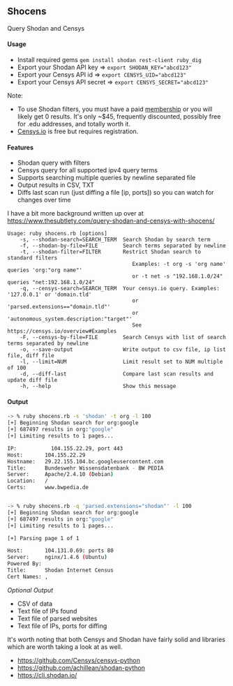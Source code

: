 ## Shocens

Query Shodan and Censys

#### Usage

* Install required gems                 `gem install shodan rest-client ruby_dig`
* Export your Shodan API key            => `export SHODAN_KEY="abcd123"`
* Export your Censys API id             => `export CENSYS_UID="abcd123"`
* Export your Censys API secret         => `export CENSYS_SECRET="abcd123"`

Note:

* To use Shodan filters, you must have a paid [membership](https://account.shodan.io/) or you will likely get 0 results.
It's only ~$45, frequently discounted, possibly free for .edu addresses, and totally worth it.
* [Censys.io](https://censys.io/) is free but requires registration.

#### Features
* Shodan query with filters
* Censys query for all supported ipv4 query terms
* Supports searching multiple queries by newline separated file
* Output results in CSV, TXT
* Diffs last scan run (just diffing a file [ip, ports]) so you can watch for changes over time

I have a bit more background written up over at https://www.thesubtlety.com/query-shodan-and-censys-with-shocens/

```
Usage: ruby shocens.rb [options]
    -s, --shodan-search=SEARCH_TERM  Search Shodan by search term
    -f, --shodan-by-file=FILE        Search terms separated by newline
    -t, --shodan-filter=FILTER       Restrict Shodan search to standard filters
                                        Examples: -t org -s 'org name' queries 'org:"org name"'
                                        or -t net -s "192.168.1.0/24" queries "net:192.168.1.0/24"
    -q, --censys-search=SEARCH_TERM  Your censys.io query. Examples: '127.0.0.1' or 'domain.tld'
                                        or 'parsed.extensions=="domain.tld"'
                                        or 'autonomous_system.description:"target"'
                                        See https://censys.io/overview#Examples
    -F, --censys-by-file=FILE        Search Censys with list of search terms separated by newline
    -o, --save-output                Write output to csv file, ip list file, diff file
    -l, --limit=NUM                  Limit result set to NUM multiple of 100
    -d, --diff-last                  Compare last scan results and update diff file
    -h, --help                       Show this message
```

#### Output

```bash
-> % ruby shocens.rb -s 'shodan' -t org -l 100
[+] Beginning Shodan search for org:google
[+] 687497 results in org:"google"
[+] Limiting results to 1 pages...

IP:		      104.155.22.29, port 443
Host:		104.155.22.29
Hostname:	29.22.155.104.bc.googleusercontent.com
Title:		Bundeswehr Wissensdatenbank - BW PEDIA
Server:		Apache/2.4.10 (Debian)
Location:	/
Certs:		www.bwpedia.de 


-> % ruby shocens.rb -q 'parsed.extensions="shodan"' -l 100
[+] Beginning Shodan search for org:google
[+] 687497 results in org:"google"
[+] Limiting results to 1 pages...

[+] Parsing page 1 of 1

Host:		104.131.0.69: ports 80
Server:		nginx/1.4.6 (Ubuntu)
Powered By:	
Title:		Shodan Internet Census
Cert Names:	, 

```
*Optional Output*

* CSV of data
* Text file of IPs found
* Text file of parsed websites 
* Text file of IPs, ports for diffing

It's worth noting that both Censys and Shodan have fairly solid and libraries which are worth taking a look at as well.

* https://github.com/Censys/censys-python
* https://github.com/achillean/shodan-python
* https://cli.shodan.io/

